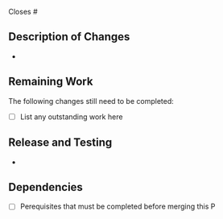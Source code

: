 Closes #


## Description of Changes
<!-- Use this section to detail the changes. Remove if not needed -->
*


## Remaining Work 
<!-- Remove if not needed -->

The following changes still need to be completed:

- [ ] List any outstanding work here


## Release and Testing
<!-- How should the reviewer test this PR? Write out any special testing steps here. Remove if not needed -->
*


## Dependencies
<!-- If this PR relies on other work or if it should be merged after a certain date, detail that here. Remove if not needed-->

- [ ] Perequisites that must be completed before merging this P